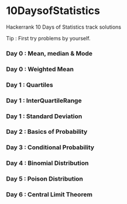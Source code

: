 # 10DaysofStatistics
Hackerrank 10 Days of Statistics track solutions 

Tip : First try problems by yourself.

### Day 0 : Mean, median & Mode
### Day 0 : Weighted Mean
### Day 1 : Quartiles
### Day 1 : InterQuartileRange
### Day 1 : Standard Deviation
### Day 2 : Basics of Probability
### Day 3 : Conditional Probability 
### Day 4 : Binomial Distribution
### Day 5 : Poison Distribution
### Day 6 : Central Limit Theorem
